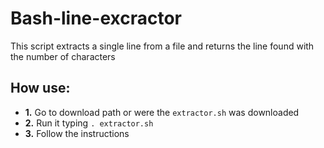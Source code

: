 # Bash-line-excractor
This script extracts a single line from a file and returns the line found with the number of characters
## How use:
* **1.** Go to download path or were the `extractor.sh` was downloaded
* **2.** Run it typing `. extractor.sh`
* **3.** Follow the instructions
